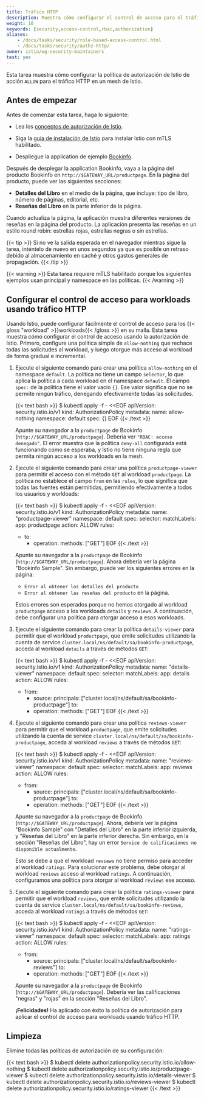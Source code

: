```yaml
---
title: Tráfico HTTP
description: Muestra cómo configurar el control de acceso para el tráfico HTTP.
weight: 10
keywords: [security,access-control,rbac,authorization]
aliases:
    - /docs/tasks/security/role-based-access-control.html
    - /docs/tasks/security/authz-http/
owner: istio/wg-security-maintainers
test: yes
---
```


Esta tarea muestra cómo configurar la política de autorización de Istio de acción `ALLOW` para el tráfico HTTP en un mesh de Istio.

## Antes de empezar

Antes de comenzar esta tarea, haga lo siguiente:

* Lea los [conceptos de autorización de Istio](/es/docs/concepts/security/#authorization).

* Siga la [guía de instalación de Istio](/es/docs/setup/install/istioctl/) para instalar Istio con mTLS habilitado.

* Despliegue la application de ejemplo [Bookinfo](/es/docs/examples/bookinfo/#deploying-the-application).

Después de desplegar la application Bookinfo, vaya a la página del producto Bookinfo en `http://$GATEWAY_URL/productpage`. En
la página del producto, puede ver las siguientes secciones:

* **Detalles del Libro** en el medio de la página, que incluye: tipo de libro, número de
  páginas, editorial, etc.
* **Reseñas del Libro** en la parte inferior de la página.

Cuando actualiza la página, la aplicación muestra diferentes versiones de reseñas en la página del producto.
La aplicación presenta las reseñas en un estilo round robin: estrellas rojas, estrellas negras o sin estrellas.

{{< tip >}}
Si no ve la salida esperada en el navegador mientras sigue la tarea, inténtelo de nuevo en unos segundos
ya que es posible un retraso debido al almacenamiento en caché y otros gastos generales de propagación.
{{< /tip >}}

{{< warning >}}
Esta tarea requiere mTLS habilitado porque los siguientes ejemplos usan principal
y namespace en las políticas.
{{< /warning >}}

## Configurar el control de acceso para workloads usando tráfico HTTP

Usando Istio, puede configurar fácilmente el control de acceso para los {{< gloss "workload" >}}workloads{{< /gloss >}}
en su malla. Esta tarea muestra cómo configurar el control de acceso usando la autorización de Istio.
Primero, configure una política simple de `allow-nothing` que rechace todas las solicitudes al workload,
y luego otorgue más acceso al workload de forma gradual e incremental.

1. Ejecute el siguiente comando para crear una política `allow-nothing` en el namespace `default`.
   La política no tiene un campo `selector`, lo que aplica la política a cada workload en el
   namespace `default`. El campo `spec:` de la política tiene el valor vacío `{}`.
   Ese valor significa que no se permite ningún tráfico, denegando efectivamente todas las solicitudes.

    {{< text bash >}}
    $ kubectl apply -f - <<EOF
    apiVersion: security.istio.io/v1
    kind: AuthorizationPolicy
    metadata:
      name: allow-nothing
      namespace: default
    spec:
      {}
    EOF
    {{< /text >}}

    Apunte su navegador a la `productpage` de Bookinfo (`http://$GATEWAY_URL/productpage`).
    Debería ver `"RBAC: acceso denegado"`. El error muestra que la política `deny-all` configurada
    está funcionando como se esperaba, y Istio no tiene ninguna regla que permita ningún acceso a
    los workloads en la mesh.

1. Ejecute el siguiente comando para crear una política `productpage-viewer` para permitir el acceso
   con el método `GET` al workload `productpage`. La política no establece el campo `from`
   en las `rules`, lo que significa que todas las fuentes están permitidas, permitiendo efectivamente
   a todos los usuarios y workloads:

    {{< text bash >}}
    $ kubectl apply -f - <<EOF
    apiVersion: security.istio.io/v1
    kind: AuthorizationPolicy
    metadata:
      name: "productpage-viewer"
      namespace: default
    spec:
      selector:
        matchLabels:
          app: productpage
      action: ALLOW
      rules:
      - to:
        - operation:
            methods: ["GET"]
    EOF
    {{< /text >}}

    Apunte su navegador a la `productpage` de Bookinfo (`http://$GATEWAY_URL/productpage`).
    Ahora debería ver la página "Bookinfo Sample".
    Sin embargo, puede ver los siguientes errores en la página:

    * `Error al obtener los detalles del producto`
    * `Error al obtener las reseñas del producto` en la página.

    Estos errores son esperados porque no hemos otorgado al workload `productpage`
    acceso a los workloads `details` y `reviews`. A continuación, debe
    configurar una política para otorgar acceso a esos workloads.

1. Ejecute el siguiente comando para crear la política `details-viewer` para permitir que el workload `productpage`,
   que emite solicitudes utilizando la cuenta de service `cluster.local/ns/default/sa/bookinfo-productpage`,
   acceda al workload `details` a través de métodos `GET`:

    {{< text bash >}}
    $ kubectl apply -f - <<EOF
    apiVersion: security.istio.io/v1
    kind: AuthorizationPolicy
    metadata:
      name: "details-viewer"
      namespace: default
    spec:
      selector:
        matchLabels:
          app: details
      action: ALLOW
      rules:
      - from:
        - source:
            principals: ["cluster.local/ns/default/sa/bookinfo-productpage"]
        to:
        - operation:
            methods: ["GET"]
    EOF
    {{< /text >}}

1. Ejecute el siguiente comando para crear una política `reviews-viewer` para permitir que el workload `productpage`,
   que emite solicitudes utilizando la cuenta de service `cluster.local/ns/default/sa/bookinfo-productpage`,
   acceda al workload `reviews` a través de métodos `GET`:

    {{< text bash >}}
    $ kubectl apply -f - <<EOF
    apiVersion: security.istio.io/v1
    kind: AuthorizationPolicy
    metadata:
      name: "reviews-viewer"
      namespace: default
    spec:
      selector:
        matchLabels:
          app: reviews
      action: ALLOW
      rules:
      - from:
        - source:
            principals: ["cluster.local/ns/default/sa/bookinfo-productpage"]
        to:
        - operation:
            methods: ["GET"]
    EOF
    {{< /text >}}

    Apunte su navegador a la `productpage` de Bookinfo (`http://$GATEWAY_URL/productpage`). Ahora, debería ver la página "Bookinfo Sample"
    con "Detalles del Libro" en la parte inferior izquierda, y "Reseñas del Libro" en la parte inferior derecha. Sin embargo, en la sección "Reseñas del Libro",
    hay un error `Service de calificaciones no disponible actualmente`.

    Esto se debe a que el workload `reviews` no tiene permiso para acceder al workload `ratings`.
    Para solucionar este problema, debe otorgar al workload `reviews` acceso al workload `ratings`.
    A continuación, configuramos una política para otorgar al workload `reviews` ese acceso.

1. Ejecute el siguiente comando para crear la política `ratings-viewer` para permitir que el workload `reviews`,
   que emite solicitudes utilizando la cuenta de service `cluster.local/ns/default/sa/bookinfo-reviews`,
   acceda al workload `ratings` a través de métodos `GET`:

    {{< text bash >}}
    $ kubectl apply -f - <<EOF
    apiVersion: security.istio.io/v1
    kind: AuthorizationPolicy
    metadata:
      name: "ratings-viewer"
      namespace: default
    spec:
      selector:
        matchLabels:
          app: ratings
      action: ALLOW
      rules:
      - from:
        - source:
            principals: ["cluster.local/ns/default/sa/bookinfo-reviews"]
        to:
        - operation:
            methods: ["GET"]
    EOF
    {{< /text >}}

    Apunte su navegador a la `productpage` de Bookinfo (`http://$GATEWAY_URL/productpage`).
    Debería ver las calificaciones "negras" y "rojas" en la sección "Reseñas del Libro".

    **¡Felicidades!** Ha aplicado con éxito la política de autorización para aplicar el control de acceso
    para workloads usando tráfico HTTP.

## Limpieza

Elimine todas las políticas de autorización de su configuración:

{{< text bash >}}
$ kubectl delete authorizationpolicy.security.istio.io/allow-nothing
$ kubectl delete authorizationpolicy.security.istio.io/productpage-viewer
$ kubectl delete authorizationpolicy.security.istio.io/details-viewer
$ kubectl delete authorizationpolicy.security.istio.io/reviews-viewer
$ kubectl delete authorizationpolicy.security.istio.io/ratings-viewer
{{< /text >}}
